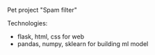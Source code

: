 Pet project "Spam filter"

Technologies:
  - flask, html, css for web
  - pandas, numpy, sklearn for building ml model
